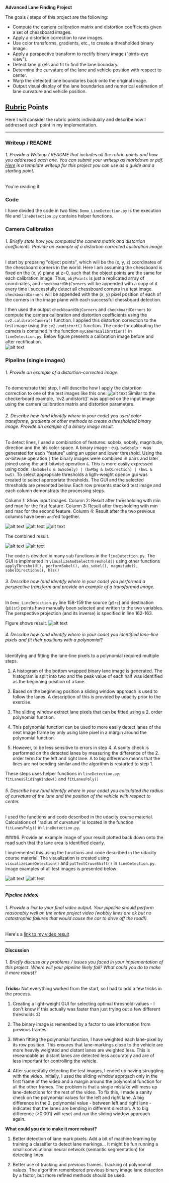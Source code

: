 **Advanced Lane Finding Project**

The goals / steps of this project are the following:

* Compute the camera calibration matrix and distortion coefficients given a set of chessboard images.
* Apply a distortion correction to raw images.
* Use color transforms, gradients, etc., to create a thresholded binary image.
* Apply a perspective transform to rectify binary image ("birds-eye view").
* Detect lane pixels and fit to find the lane boundary.
* Determine the curvature of the lane and vehicle position with respect to center.
* Warp the detected lane boundaries back onto the original image.
* Output visual display of the lane boundaries and numerical estimation of lane curvature and vehicle position.

[//]: # (Image References)

[image1]: ./examples/RectificationCheckerboard.png "Undistorted"
[image2]: ./examples/RectificationRoadImage.png "Undistorted"
[image3_1]: ./examples/Selection_013.png "Threshold1"
[image3_2]: ./examples/Selection_014.png "Threshold2"
[image3_3]: ./examples/Selection_015.png "Threshold3"
[image3_4]: ./examples/rgbCropped.png "Threshold4"
[image3_5]: ./examples/bwCombined.png "Threshold5"
[image4]: ./examples/Selection_016.png "Warp Example"
[image6_1]: ./examples/Selection_019.png "Output"
[image6_2]: ./examples/Selection_020.png "Output"
[video1]: ./project_video.mp4 "Video"

## [Rubric](https://review.udacity.com/#!/rubrics/571/view) Points
Here I will consider the rubric points individually and describe how I addressed each point in my implementation.  

---
### Writeup / README

###### 1. Provide a Writeup / README that includes all the rubric points and how you addressed each one.  You can submit your writeup as markdown or pdf.  [Here](https://github.com/udacity/CarND-Advanced-Lane-Lines/blob/master/writeup_template.md) is a template writeup for this project you can use as a guide and a starting point.  
You're reading it!

### Code
I have divided the code in two files: `Demo_LineDetection.py` is the execution file and `lineDetection.py` contains helper functions.

### Camera Calibration
###### 1. Briefly state how you computed the camera matrix and distortion coefficients. Provide an example of a distortion corrected calibration image.
I start by preparing "object points", which will be the (x, y, z) coordinates of the chessboard corners in the world. Here I am assuming the chessboard is fixed on the (x, y) plane at z=0, such that the object points are the same for each calibration image.  Thus, `objPoints` is just a replicated array of coordinates, and `checkboardObjCorners` will be appended with a copy of it every time I successfully detect all chessboard corners in a test image.  `checkboardCorners` will be appended with the (x, y) pixel position of each of the corners in the image plane with each successful chessboard detection.  

I then used the output `checkboardObjCorners` and `checkboardCorners` to compute the camera calibration and distortion coefficients using the `cv2.calibrateCamera()` function.  I applied this distortion correction to the test image using the `cv2.undistort()` function. The code for calibrating the camera is contained in the function `myCameraCalibration()` in `lineDetection.py`. Below figure presents a calibration image before and after rectification.  
![alt text][image1]

### Pipeline (single images)

###### 1. Provide an example of a distortion-corrected image.
To demonstrate this step, I will describe how I apply the distortion correction to one of the test images like this one:
![alt text][image2]
Similar to the checkerboard example, 'cv2.undistort()' was applied on the input image using the camera calibration matrix and distortion parameters.

###### 2. Describe how (and identify where in your code) you used color transforms, gradients or other methods to create a thresholded binary image.  Provide an example of a binary image result.
To detect lines, I used a combination of features: sobelx, sobely, magnitude, direction and the hls color space. 
A binary image - e.g. `bwSobelx` - was generated for each "feature" using an upper and lower threshold. Using the or-bitwise operation `|` the binary images were combined in pairs and later joined using the and-bitwise operation `&`. This is more easily expressed using code:  `(bwSobelx & bwSobely) | (bwMag & bwDirection) | (bwL & bwS)`.
To select appropriate thresholds a ligth-weight opencv gui was created to select appropriate thresholds. 
The GUI and the selected thresholds are presented below. 
Each row presents stacked test image and each column demonstrats the processing steps. 

Column 1: Show input images. 
Column 2: Result after thresholding with min and max for the first feature. 
Column 3: Result after thresholding with min and max for the second feature. 
Column 4: Result after the two previous columns have been `and`'ed together. 

![alt text][image3_1]
![alt text][image3_2]
![alt text][image3_3]

The combined result. 

![alt text][image3_4] ![alt text][image3_5]

The code is devided in many sub functions in the `lineDetection.py`. The GUI is implmented in `visualizeAndSelectThreshold()` using other functions `applyThreshold(), performSobel(), abs_sobel(), magnitude(), sobelDirections(), hls()`

###### 3. Describe how (and identify where in your code) you performed a perspective transform and provide an example of a transformed image.
In `Demo_LineDetection.py` line 158-159 the source (`pSrc`) and destination (`pDist`) points have manually been selected and written to the two variables. The perspective projection (and its inverse) is specified in line 162-163.

Figure shows result. 
![alt text][image4]

###### 4. Describe how (and identify where in your code) you identified lane-line pixels and fit their positions with a polynomial?
Identifying and fitting the lane-line pixels to a polynomial required multiple steps. 

1) A histogram of the bottom wrapped binary lane image is generated. The histogram is split into two and the peak value of each half was identified as the beginning position of a lane. 

2) Based on the beginning position a sliding window approach is used to follow the lanes. A description of this is provided by udacity prior to the exercise.

3) The sliding window extract lane pixels that can be fitted using a 2. order polynomial function. 

4) This polynomial function can be used to more easily detect lanes of the next image frame by only using lane pixel in a margin around the polynomial function.

5) However, to be less sensitive to errors in step 4. A sanity check is performed on the detected lanes by measuring the difference of the 2. order term for the left and right lane. A to big difference means that the lines are not bending similar and the algorithm is restarted to step 1. 

These steps uses helper functions in  `lineDetection.py`: `fitLanesSlidingWindow()` and `fitLanesPoly()`

###### 5. Describe how (and identify where in your code) you calculated the radius of curvature of the lane and the position of the vehicle with respect to center.
I used the functions and code described in the udacity course material. Calculations of "radius of curvature" is located in the function `fitLanesPoly()` in `lineDetection.py`.

####6. Provide an example image of your result plotted back down onto the road such that the lane area is identified clearly.

I implemented this using the functions and code described in the udacity course material. 
The visualization is created using `visualizeLaneDetection()` and `putTextCruveShift()` in `lineDetection.py`.
Image examples of all test images is presented below:

![alt text][image6_1]
![alt text][image6_2]

---

##### Pipeline (video)

###### 1. Provide a link to your final video output.  Your pipeline should perform reasonably well on the entire project video (wobbly lines are ok but no catastrophic failures that would cause the car to drive off the road!).

Here's a [link to my video result](./project_video_Processed.mp4)

---

#### Discussion

###### 1. Briefly discuss any problems / issues you faced in your implementation of this project.  Where will your pipeline likely fail?  What could you do to make it more robust?

__Tricks:__ Not everything worked from the start, so I had to add a few tricks in the process. 

1) Creating a light-weight GUI for selecting optimal threshold-values - I don't know if this actually was faster than just trying out a few different thresholds :D 

2) The binary image is remembed by a factor to use information from previous frames. 

3) When fitting the polynomial function, I have weighted each lane-pixel by its row position. This ensures that lane-markings close to the vehicle are more heavily weighted and distant lanes are weighted less. This is reseanoable as distant lanes are detected less accurately and are of less important for controlling the vehicle. 

4) After succesfully detecting the test images, I ended up having struggling with the video. Initially, I used the sliding window approach only in the first frame of the video and a margin around the polynomial function for all the other frames. The problem is that a single mistake will mess up lane-detections for the rest of the video. To fix this, I made a sanity check on the polynomial values for the left and right lane. A big difference in the 2. polynomial value - between left and right lane - indicates that the lanes are bending in different direction. A to big difference (>0.001) will reset and run the sliding window approach again. 

__What could you do to make it more robust?__ 

1) Better detection of lane mark pixels. Add a bit of machine learning by training a classifier to detect lane markings... It might be fun running a small convolutional neural network (semantic segmentation) for detecting lines. 

2) Better use of tracking and previous frames. Tracking of polynomial values. The algorithm remembered previous binary image lane detection by a factor, but more refined methods should be used. 


